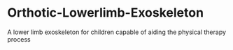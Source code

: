 # Orthotic-Lowerlimb-Exoskeleton
A lower limb exoskeleton for children capable of aiding the physical therapy process

